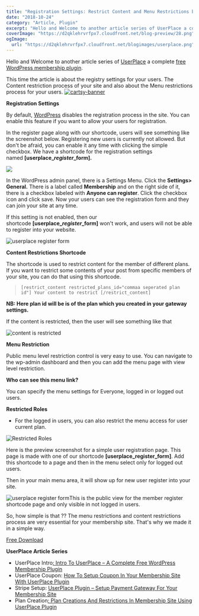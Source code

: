 ```yaml
---
title: "Registration Settings: Restrict Content and Menu Restrictions by UserPlace Plugin"
date: "2018-10-24"
category: "Article, Plugin"
excerpt: "Hello and Welcome to another article series of UserPlace a complete free WordPress membership plugin. This time the article is about the registry settings for your users. The Content restriction process of your site and also about the Menu restrictions process for your users. Registration Settings  By default, WordPress disables the registration process in the site. You"
coverImage: "https://d2qklehrvrfpx7.cloudfront.net/blog-preview/28.png"
ogImage:
  url: "https://d2qklehrvrfpx7.cloudfront.net/blogimages/userplace.png"
---
```


Hello and Welcome to another article series of [UserPlace](https://redq.io/userplace) a complete [free WordPress membership plugin](https://redq.io/blog/userplace-free-wordpress-membership-plugin/).

This time the article is about the registry settings for your users. The Content restriction process of your site and also about the Menu restrictions process for your users.
[![cartsy-banner](https://d2qklehrvrfpx7.cloudfront.net/blogimages/cartsy-banner.jpg)](https://bit.ly/cartsyTheme)

**Registration Settings**

By default, [WordPress](https://wordpress.org/plugins/userplace-member-subscription-restriction-payments/) disables the registration process in the site. You can enable this feature if you want to allow your users for registration.

In the register page along with our shortcode, users will see something like the screenshot below. Registering new users is currently not allowed. But don't be afraid, you can enable it any time with clicking the simple checkbox. We have a shortcode for the registration settings named **\[userplace\_**_**register**_**\_form\].**

![](https://d2qklehrvrfpx7.cloudfront.net/blogimages/userplace-1.png)

In the WordPress admin panel, there is a Settings Menu. Click the **Settings> General.** There is a label called **Membership** and on the right side of it, there is a checkbox labeled with **Anyone can register**. Click the checkbox icon and click save. Now your users can see the registration form and they can join your site at any time.

If this setting is not enabled, then our shortcode **\[userplace\_**_**register**_**\_form\]** won't work, and users will not be able to register into your website.

![userplace register form](https://d2qklehrvrfpx7.cloudfront.net/blogimages/userplace-2.png "userplace register form")

**Content Restrictions Shortcode**

The shortcode is used to restrict content for the member of different plans. If you want to restrict some contents of your post from specific members of your site, you can do that using this shortcode.

> `[restrict_content restricted_plans_id="commaa seperated plan id"] Your content to restrict [/restrict_content]`

**NB: Here plan id will be is of the plan which you created in your gateway settings.**

If the content is restricted, then the user will see something like that

![content is restricted](https://d2qklehrvrfpx7.cloudfront.net/blogimages/userplace-3.png "content is restricted")

**Menu Restriction**

Public menu level restriction control is very easy to use. You can navigate to the wp-admin dashboard and then you can add the menu page with view level restriction.

**Who can see this menu link?**

You can specify the menu settings for Everyone, logged in or logged out users.

**Restricted Roles**

- For the logged in users, you can also restrict the menu access for user current plan.

![Restricted Roles](https://d2qklehrvrfpx7.cloudfront.net/blogimages/userplace-4.png "Restricted Roles")

Here is the preview screenshot for a simple user registration page. This page is made with one of our shortcode **\[userplace_register_form\]**. Add this shortcode to a page and then in the menu select only for logged out users.

Then in your main menu area, it will show up for new user register into your site.

![userplace register form](https://d2qklehrvrfpx7.cloudfront.net/blogimages/userplace-5.png "userplace register form")This is the public view for the member register shortcode page and only visible in not logged in users.

So, how simple is that ?? The menu restrictions and content restrictions process are very essential for your membership site. That's why we made it in a simple way.

<a href="https://wordpress.org/plugins/userplace-member-subscription-restriction-payments/" class="btn">Free Download</a>

**UserPlace Article Series**

- UserPlace Intro[: Intro To UserPlace – A Complete Free WordPress Membership Plugin](https://redq.io/blog/userplace-wordpress-membership-plugin-free/)
- UserPlace Coupon: [How To Setup Coupon In Your Membership Site With UserPlace Plugin](https://redq.io/blog/userplace-setup-coupon-user-role-and-menu-restrictions-on-your-membership-site/)
- Stripe Setup: [UserPlace Plugin – Setup Payment Gateway For Your Membership Site](https://redq.io/blog/membership-plugin-with-payment-gateways/)
- Plan Creation[: Plan Creations And Restrictions In Membership Site Using UserPlace Plugin](https://redq.io/blog/membership-plugin-with-payment-gateways/)
